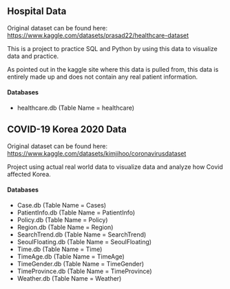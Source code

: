 ## Hospital Data

Original dataset can be found here: https://www.kaggle.com/datasets/prasad22/healthcare-dataset

This is a project to practice SQL and Python by using this data to visualize data and practice.

As pointed out in the kaggle site where this data is pulled from, this data is entirely made up and does not contain any real patient information. 

#### Databases
* healthcare.db (Table Name = healthcare)

## COVID-19 Korea 2020 Data
Original dataset can be found here: https://www.kaggle.com/datasets/kimjihoo/coronavirusdataset

Project using actual real world data to visualize data and analyze how Covid affected Korea. 

#### Databases
* Case.db (Table Name = Cases)
* PatientInfo.db (Table Name = PatientInfo)
* Policy.db (Table Name = Policy)
* Region.db (Table Name = Region)
* SearchTrend.db (Table Name = SearchTrend)
* SeoulFloating.db (Table Name = SeoulFloating)
* Time.db (Table Name = Time)
* TimeAge.db (Table Name = TimeAge)
* TimeGender.db (Table Name = TimeGender)
* TimeProvince.db (Table Name = TimeProvince)
* Weather.db (Table Name = Weather)